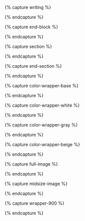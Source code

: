 {% capture writing %}
<div class="post-wrapper" markdown="1">
{% endcapture %}

{% capture end-block %}
</div>
{% endcapture %}

{% capture section %}
<section markdown="1">
{% endcapture %}

{% capture end-section %}
</section>
{% endcapture %}

{% capture color-wrapper-base %}
<div class="color-wrapper base-bg" markdown="1">
{% endcapture %}

{% capture color-wrapper-white %}
<div class="color-wrapper white" markdown="1">
{% endcapture %}

{% capture color-wrapper-gray %}
<div class="color-wrapper gray" markdown="1">
{% endcapture %}

{% capture color-wrapper-beige %}
<div class="color-wrapper beige" markdown="1">
{% endcapture %}

{% capture full-image %}
<div class="full-bleed-image" markdown="1">
{% endcapture %}

{% capture midsize-image %}
<div class="midsize-image" markdown="1">
{% endcapture %}

{% capture wrapper-900 %}
<div class="post-wrapper-900" markdown="1">
{% endcapture %}
